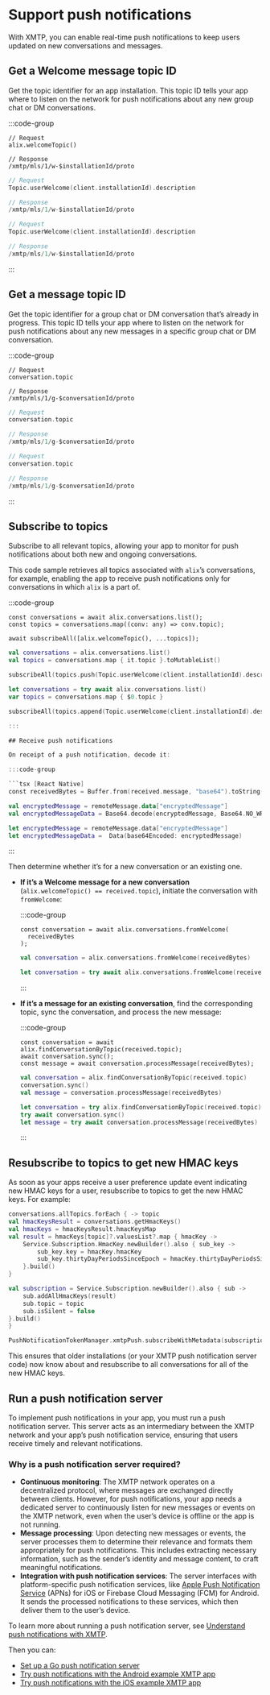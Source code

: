 # Support push notifications

With XMTP, you can enable real-time push notifications to keep users updated on new conversations and messages.

## Get a Welcome message topic ID

Get the topic identifier for an app installation. This topic ID tells your app where to listen on the network for push notifications about any new group chat or DM conversations.

:::code-group

```tsx [React Native]
// Request
alix.welcomeTopic()

// Response
/xmtp/mls/1/w-$installationId/proto
```

```kotlin [Kotlin]
// Request
Topic.userWelcome(client.installationId).description

// Response
/xmtp/mls/1/w-$installationId/proto
```

```swift [Swift]
// Request
Topic.userWelcome(client.installationId).description

// Response
/xmtp/mls/1/w-$installationId/proto
```

:::

## Get a message topic ID

Get the topic identifier for a group chat or DM conversation that’s already in progress. This topic ID tells your app where to listen on the network for push notifications about any new messages in a specific group chat or DM conversation.

:::code-group

```tsx [React Native]
// Request
conversation.topic

// Response
/xmtp/mls/1/g-$conversationId/proto
```

```kotlin [Kotlin]
// Request
conversation.topic

// Response
/xmtp/mls/1/g-$conversationId/proto
```

```swift [Swift]
// Request
conversation.topic

// Response
/xmtp/mls/1/g-$conversationId/proto
```

:::

## Subscribe to topics

Subscribe to all relevant topics, allowing your app to monitor for push notifications about both new and ongoing conversations.

This code sample retrieves all topics associated with `alix`’s conversations, for example, enabling the app to receive push notifications only for conversations in which `alix` is a part of.

:::code-group

```tsx [React Native]
const conversations = await alix.conversations.list();
const topics = conversations.map((conv: any) => conv.topic);

await subscribeAll([alix.welcomeTopic(), ...topics]);
```

```kotlin [Kotlin]
val conversations = alix.conversations.list()
val topics = conversations.map { it.topic }.toMutableList()

subscribeAll(topics.push(Topic.userWelcome(client.installationId).description))
```

```swift [Swift]
let conversations = try await alix.conversations.list()
var topics = conversations.map { $0.topic }

subscribeAll(topics.append(Topic.userWelcome(client.installationId).description))```

:::

## Receive push notifications

On receipt of a push notification, decode it:

:::code-group

```tsx [React Native]
const receivedBytes = Buffer.from(received.message, "base64").toString("utf-8");
```

```kotlin [Kotlin]
val encryptedMessage = remoteMessage.data["encryptedMessage"]
val encryptedMessageData = Base64.decode(encryptedMessage, Base64.NO_WRAP)
```

```swift [Swift]
let encryptedMessage = remoteMessage.data["encryptedMessage"]
let encryptedMessageData =  Data(base64Encoded: encryptedMessage)
```

:::

Then determine whether it’s for a new conversation or an existing one.

- **If it’s a Welcome message for a new conversation** (`alix.welcomeTopic() == received.topic`), initiate the conversation with `fromWelcome`:

  :::code-group

  ```tsx [React Native]
  const conversation = await alix.conversations.fromWelcome(
    receivedBytes
  );
  ```

  ```kotlin [Kotlin]
  val conversation = alix.conversations.fromWelcome(receivedBytes)
  ```

  ```swift [Swift]
  let conversation = try await alix.conversations.fromWelcome(receivedBytes)
  ```

  :::

- **If it’s a message for an existing conversation**, find the corresponding topic, sync the conversation, and process the new message:

  :::code-group

  ```tsx [React Native]
  const conversation = await alix.findConversationByTopic(received.topic);
  await conversation.sync();
  const message = await conversation.processMessage(receivedBytes);
  ```

  ```kotlin [Kotlin]
  val conversation = alix.findConversationByTopic(received.topic)
  conversation.sync()
  val message = conversation.processMessage(receivedBytes)
  ```

  ```swift [Swift]
  let conversation = try alix.findConversationByTopic(received.topic)
  try await conversation.sync()
  let message = try await conversation.processMessage(receivedBytes)
  ```

  :::

## Resubscribe to topics to get new HMAC keys

As soon as your apps receive a user preference update event indicating new HMAC keys for a user, resubscribe to topics to get the new HMAC keys. For example:

```kotlin [Kotlin]
conversations.allTopics.forEach { -> topic
val hmacKeysResult = conversations.getHmacKeys()
val hmacKeys = hmacKeysResult.hmacKeysMap
val result = hmacKeys[topic]?.valuesList?.map { hmacKey ->
    Service.Subscription.HmacKey.newBuilder().also { sub_key ->
        sub_key.key = hmacKey.hmacKey
        sub_key.thirtyDayPeriodsSinceEpoch = hmacKey.thirtyDayPeriodsSinceEpoch
    }.build()
}

val subscription = Service.Subscription.newBuilder().also { sub ->
    sub.addAllHmacKeys(result)
    sub.topic = topic
    sub.isSilent = false
}.build()
}

PushNotificationTokenManager.xmtpPush.subscribeWithMetadata(subscription)
```

This ensures that older installations (or your XMTP push notification server code) now know about and resubscribe to all conversations for all of the new HMAC keys.

## Run a push notification server

To implement push notifications in your app, you must run a push notification server. This server acts as an intermediary between the XMTP network and your app’s push notification service, ensuring that users receive timely and relevant notifications.

### Why is a push notification server required?

- **Continuous monitoring**: The XMTP network operates on a decentralized protocol, where messages are exchanged directly between clients. However, for push notifications, your app needs a dedicated server to continuously listen for new messages or events on the XMTP network, even when the user’s device is offline or the app is not running.
- **Message processing**: Upon detecting new messages or events, the server processes them to determine their relevance and formats them appropriately for push notifications. This includes extracting necessary information, such as the sender’s identity and message content, to craft meaningful notifications.
- **Integration with push notification services**: The server interfaces with platform-specific push notification services, like [Apple Push Notification Service](#understand-apple-entitlements-for-ios-apps) (APNs) for iOS or Firebase Cloud Messaging (FCM) for Android. It sends the processed notifications to these services, which then deliver them to the user’s device.

To learn more about running a push notification server, see [Understand push notifications with XMTP](/inboxes/push-notifs/understand-push-notifs).

Then you can:
- [Set up a Go push notification server](/inboxes/push-notifs/pn-server)
- [Try push notifications with the Android example XMTP app](/inboxes/push-notifs/android-pn)
- [Try push notifications with the iOS example XMTP app](/inboxes/push-notifs/ios-pn)
